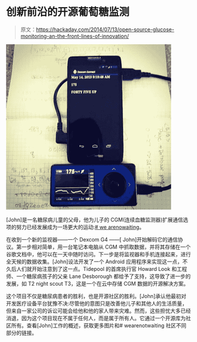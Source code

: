 # 创新前沿的开源葡萄糖监测

> 原文：<https://hackaday.com/2014/07/13/open-source-glucose-monitoring-an-the-front-lines-of-innovation/>

![Cloud-based CGM ](img/cfdd43092b55ec1b03ef3ce5972229fb.png)

[John]是一名糖尿病儿童的父母，他为儿子的 CGM(连续血糖监测器)扩展通信选项的努力已经发展成为一场更大的运动:[# we arenowaiting](http://twitter.com/hashtag/wearenotwaiting)。

在收到一个新的监视器——一个 Dexcom G4 ——[ John]开始解码它的通信协议。第一步相对简单，用一台笔记本电脑从 CGM 中抓取数据，并将其存储在一个谷歌文档中，他可以在一天中随时访问。下一步是将监视器和手机连接起来，进行全天候的数据收集。[John]设法开发了一个 Android 应用程序来实现这一点，不久后人们就开始注意到了这一点。Tidepool 的首席执行官 Howard Look 和工程师、一个糖尿病孩子的父亲 Lane Desborough 都给予了支持，这导致了进一步的发展，如 T2 night scout T3，这是一个在云中存储 CGM 数据的开源解决方案。

这个项目不仅是糖尿病患者的胜利，也是开源社区的胜利。[John]承认他最初对开发医疗设备平台犹豫不决:尽管他的意图只是改善他儿子和其他人的生活质量，但来自一家公司的诉讼可能会给他和他的家人带来灾难。然而，这些担忧大多已经消退，因为这个项目现在不属于任何人，而是属于所有人。它通过一个开源库为社区所有。查看[John]工作的概述，获取更多图片和# wearenotwaiting 社区不同部分的链接。